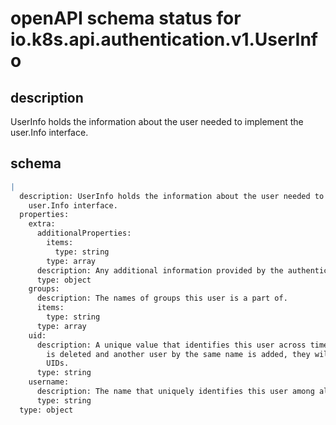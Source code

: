 # openAPI schema status for io.k8s.api.authentication.v1.UserInfo

## description

UserInfo holds the information about the user needed to implement the user.Info interface.

## schema

```yaml
|
  description: UserInfo holds the information about the user needed to implement the
    user.Info interface.
  properties:
    extra:
      additionalProperties:
        items:
          type: string
        type: array
      description: Any additional information provided by the authenticator.
      type: object
    groups:
      description: The names of groups this user is a part of.
      items:
        type: string
      type: array
    uid:
      description: A unique value that identifies this user across time. If this user
        is deleted and another user by the same name is added, they will have different
        UIDs.
      type: string
    username:
      description: The name that uniquely identifies this user among all active users.
      type: string
  type: object

```
